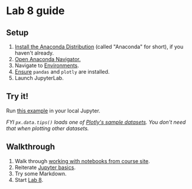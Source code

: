 # Lab 8 guide

## Setup

1. [Install the Anaconda Distribution](https://docs.anaconda.com/anaconda/install/) (called "Anaconda" for short), if you haven't already.
1. [Open Anaconda Navigator.](https://docs.anaconda.com/navigator/getting-started/#starting-navigator)
1. Navigate to [Environments](https://docs.anaconda.com/navigator/tutorials/manage-environments/).
1. [Ensure](https://docs.anaconda.com/navigator/tutorials/manage-packages/#searching-for-packages) `pandas` and `plotly` are installed.
1. Launch JupyterLab.

## Try it!

Run [this example](https://plotly.com/python/linear-fits/#linear-fit-trendlines-with-plotly-express) in your local Jupyter.

_FYI `px.data.tips()` loads one of [Plotly's sample datasets](https://plotly.com/python-api-reference/generated/plotly.express.data.html). You don't need that when plotting other datasets._

## Walkthrough

1. Walk through [working with notebooks from course site](notebooks.md#downloading-notebooks).
1. Reiterate [Jupyter basics](lecture_15.ipynb#jupyter-basics).
1. Try some Markdown.
1. Start [Lab 8](lab_8.ipynb).
